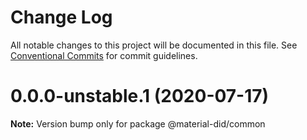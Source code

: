 # Change Log

All notable changes to this project will be documented in this file.
See [Conventional Commits](https://conventionalcommits.org) for commit guidelines.

# 0.0.0-unstable.1 (2020-07-17)

**Note:** Version bump only for package @material-did/common
